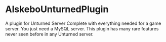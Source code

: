 # AlskeboUnturnedPlugin
A plugin for Unturned Server
Complete with everything needed for a game server. You just need a MySQL server.
This plugin has many rare features never seen before in any Unturned server.
